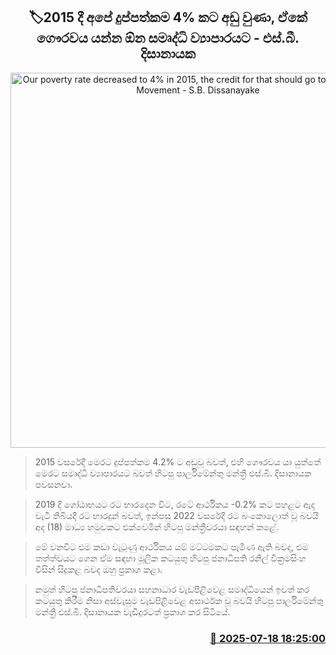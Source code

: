 <p align='center'><b><h2 align='center' title='Our poverty rate decreased to 4% in 2015, the credit for that should go to the Samurdhi Movement - S.B. Dissanayake'>🏷2015 දී අ‍පේ දුප්පත්කම 4% කට අඩු වුණා, ඒකේ ගෞරවය යන්න ඕන සමෘද්ධි ව්‍යාපාරයට - එස්.බී. දිසානායක</h2></b></p>
<p align='center'><img src='https://helakuru.sgp1.cdn.digitaloceanspaces.com/esana/images/lib/sb-disanayake-new.jpg' width='600' alt='Our poverty rate decreased to 4% in 2015, the credit for that should go to the Samurdhi Movement - S.B. Dissanayake'></p>

> 2015 වසරේදී මෙරට දුප්පත්කම 4.2% ට අඩුවූ බවත්, එහි ගෞරවය යා යුත්තේ මෙරට සමෘද්ධි ව්‍යාපාරයට බවත් හිටපු පාර්ලිමේන්තු මන්ත්‍රී එස්.බී. දිසානායක පවසනවා.

> 2019 දී ගෝඨාභයට රට භාරදෙන විට, රටේ ආර්ථිකය -0.2% කට පහළට ඇද වැටී තිබියදී රට භාරදුන් බවත්, ඉන්පසු 2022 වසරේදී රට බංකොලොත් වූ බවයි අද (18) මාධ්‍ය හමුවකට එක්වෙමින් හිටපු මන්ත්‍රීවරයා සඳහන් කළේ.

> මේ වනවිට එම කඩා වැටුණු ආර්ථිකය යම් මට්ටමකට පැමිණ ඇති බවද, එම තත්ත්වයට ගෙන ඒම සඳහා මූලික කටයුතු හිටපු ජනාධිපති රනිල් වික්‍රමසිංහ විසින් සිදුකළ බවද ඔහු ප්‍රකාශ කළා.

> නමුත් හිටපු ජනාධිපතිවරයා සහනාධාර වැඩපිළිවෙළ සමෘද්ධියෙන් ඉවත් කර කටයුතු කිරීම නිසා අස්වැසුම වැඩපිළිවෙළ අසාර්ථක වූ බවයි හිටපු පාර්ලිමේන්තු මන්ත්‍රී එස්.බී. දිසානායක වැඩිදුරටත් ප්‍රකාශ කර සිටියේ.



<h3 align='right'><a href='https://www.helakuru.lk/esana/p/111982/'>📅 2025-07-18 18:25:00</a></h3>
